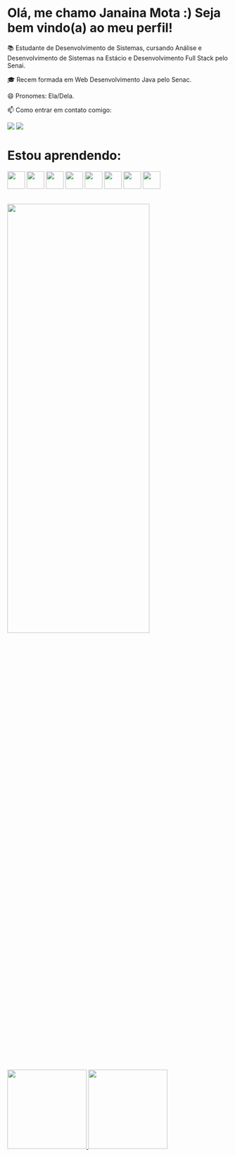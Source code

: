 # Olá, me chamo Janaina Mota :) Seja bem vindo(a) ao meu perfil!

📚 Estudante de Desenvolvimento de Sistemas, cursando Análise e Desenvolvimento de Sistemas na Estácio e Desenvolvimento Full Stack pelo Senai.

🎓 Recem formada em Web Desenvolvimento Java pelo Senac.

😄 Pronomes: Ela/Dela.

📫 Como entrar em contato comigo: 
<div> 
<a href="https://www.linkedin.com/in/janainamota-/" target="_blank"><img src="https://img.shields.io/badge/-LinkedIn-%230077B5?style=for-the-badge&logo=linkedin&logoColor=white" target="_blank"></a>   
<a href = "mailto:janaother16@gmail.com"><img src="https://img.shields.io/badge/Gmail-D14836?style=for-the-badge&logo=gmail&logoColor=white" target="_blank"></a>
 </div> 
    
 
 # Estou aprendendo:
 
<img src="https://cdn.jsdelivr.net/gh/devicons/devicon/icons/html5/html5-original.svg"  width="40" height="40"/> <img src="https://cdn.jsdelivr.net/gh/devicons/devicon/icons/css3/css3-original.svg"  width="40" height="40"/> <img src="https://cdn.jsdelivr.net/gh/devicons/devicon/icons/java/java-original.svg" width="40" height="40"/> <img src="https://cdn.jsdelivr.net/gh/devicons/devicon/icons/react/react-original.svg" width="40" height="40"/> <img src="https://cdn.jsdelivr.net/gh/devicons/devicon/icons/mysql/mysql-original.svg" width="40" height="40"/> <img src="https://cdn.jsdelivr.net/gh/devicons/devicon/icons/figma/figma-original.svg" width="40" height="40"/> <img src="https://cdn.jsdelivr.net/gh/devicons/devicon/icons/git/git-original.svg" width="40" height="40"/> <img src="https://cdn.jsdelivr.net/gh/devicons/devicon/icons/trello/trello-plain.svg" width="40" height="40"/> 



 <br>
 <div>
<img width="80%" height="50%"  src="https://media.tenor.com/bCfpwMjfAi0AAAAC/cat-typing.gif"/>
</div>
 <br>   

 <div>
<a href="https://github.com/JannaMP">
<img loading="lazy" height="180em" src="https://github-readme-stats.vercel.app/api/top-langs/?username=JannaMP&layout=compact&langs_count=7&theme=dracula"/>
<img loading="lazy" height="180em" src="https://github-readme-stats.vercel.app/api?username=JannaMP&show_icons=true&theme=dracula&include_all_commits=true&count_private=true"/>
</div>

